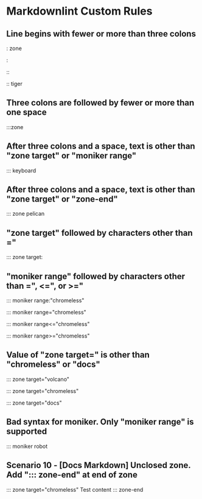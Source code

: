# Markdownlint Custom Rules

## Line begins with fewer or more than three colons

: zone

:

::

:: tiger

## Three colons are followed by fewer or more than one space

:::zone

## After three colons and a space, text is other than "zone target" or "moniker range"

::: keyboard

## After three colons and a space, text is other than "zone target" or "zone-end"

::: zone pelican

## "zone target" followed by characters other than ="

::: zone target:

## "moniker range" followed by characters other than =", <=", or >="

::: moniker range:"chromeless"

::: moniker range="chromeless"

::: moniker range<="chromeless"

::: moniker range>="chromeless"

## Value of "zone target=" is other than "chromeless" or "docs"

::: zone target="volcano"

::: zone target="chromeless"

::: zone target="docs"

## Bad syntax for moniker. Only "moniker range" is supported

::: moniker robot

## Scenario 10 - [Docs Markdown] Unclosed zone. Add "::: zone-end" at end of zone

::: zone target="chromeless"
Test content
::: zone-end

